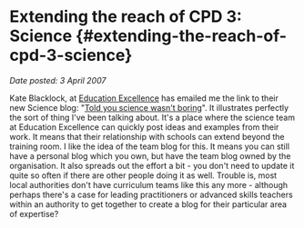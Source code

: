 # Extending the reach of CPD 3: Science {#extending-the-reach-of-cpd-3-science}

_Date posted: 3 April 2007_

Kate Blacklock, at [Education Excellence](http://www.educationexcellence.co.uk/team.php) has emailed me the link to their new Science blog: "[Told you science wasn't boring](http://science.yourlearningspace.org/)". It illustrates perfectly the sort of thing I've been talking about. It's a place where the science team at Education Excellence can quickly post ideas and examples from their work. It means that their relationship with schools can extend beyond the training room. I like the idea of the team blog for this. It means you can still have a personal blog which you own, but have the team blog owned by the organisation. It also spreads out the effort a bit - you don't need to update it quite so often if there are other people doing it as well. Trouble is, most local authorities don't have curriculum teams like this any more - although perhaps there's a case for leading practitioners or advanced skills teachers within an authority to get together to create a blog for their particular area of expertise?